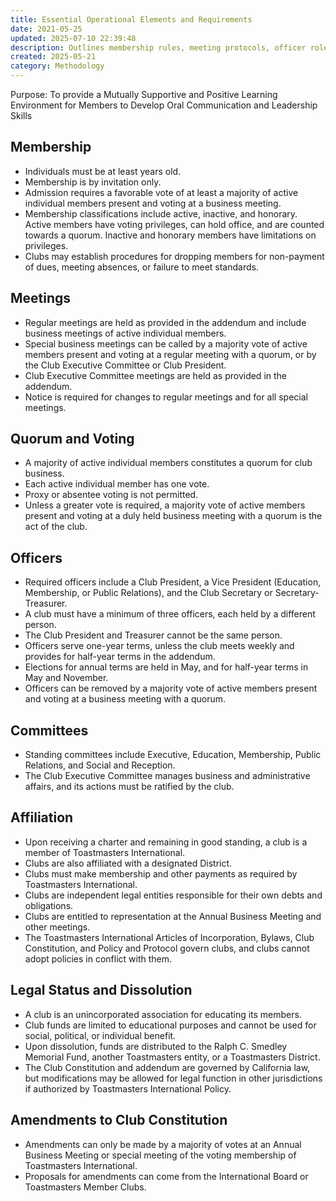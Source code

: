 ```yaml
---
title: Essential Operational Elements and Requirements
date: 2021-05-25
updated: 2025-07-10 22:39:48
description: Outlines membership rules, meeting protocols, officer roles, and affiliations for clubs within Toastmasters International, emphasizing oral communication and leadership skills development. Additionally, it covers legal status, financial rules, and amendment procedures for club constitutions.
created: 2025-05-21
category: Methodology
---
```


Purpose: To provide a Mutually Supportive and Positive Learning Environment for Members to Develop Oral Communication and Leadership Skills

## Membership

- Individuals must be at least years old.
- Membership is by invitation only.
- Admission requires a favorable vote of at least a majority of active individual members present and voting at a business meeting.
- Membership classifications include active, inactive, and honorary. Active members have voting privileges, can hold office, and are counted towards a quorum. Inactive and honorary members have limitations on privileges.
- Clubs may establish procedures for dropping members for non-payment of dues, meeting absences, or failure to meet standards.

## Meetings

- Regular meetings are held as provided in the addendum and include business meetings of active individual members.
- Special business meetings can be called by a majority vote of active members present and voting at a regular meeting with a quorum, or by the Club Executive Committee or Club President.
- Club Executive Committee meetings are held as provided in the addendum.
- Notice is required for changes to regular meetings and for all special meetings.

## Quorum and Voting

- A majority of active individual members constitutes a quorum for club business.
- Each active individual member has one vote.
- Proxy or absentee voting is not permitted.
- Unless a greater vote is required, a majority vote of active members present and voting at a duly held business meeting with a quorum is the act of the club.

## Officers

- Required officers include a Club President, a Vice President (Education, Membership, or Public Relations), and the Club Secretary or Secretary-Treasurer.
- A club must have a minimum of three officers, each held by a different person.
- The Club President and Treasurer cannot be the same person.
- Officers serve one-year terms, unless the club meets weekly and provides for half-year terms in the addendum.
- Elections for annual terms are held in May, and for half-year terms in May and November.
- Officers can be removed by a majority vote of active members present and voting at a business meeting with a quorum.

## Committees

- Standing committees include Executive, Education, Membership, Public Relations, and Social and Reception.
- The Club Executive Committee manages business and administrative affairs, and its actions must be ratified by the club.

## Affiliation

- Upon receiving a charter and remaining in good standing, a club is a member of Toastmasters International.
- Clubs are also affiliated with a designated District.
- Clubs must make membership and other payments as required by Toastmasters International.
- Clubs are independent legal entities responsible for their own debts and obligations.
- Clubs are entitled to representation at the Annual Business Meeting and other meetings.
- The Toastmasters International Articles of Incorporation, Bylaws, Club Constitution, and Policy and Protocol govern clubs, and clubs cannot adopt policies in conflict with them.

## Legal Status and Dissolution

- A club is an unincorporated association for educating its members.
- Club funds are limited to educational purposes and cannot be used for social, political, or individual benefit.
- Upon dissolution, funds are distributed to the Ralph C. Smedley Memorial Fund, another Toastmasters entity, or a Toastmasters District.
- The Club Constitution and addendum are governed by California law, but modifications may be allowed for legal function in other jurisdictions if authorized by Toastmasters International Policy.

## Amendments to Club Constitution

- Amendments can only be made by a majority of votes at an Annual Business Meeting or special meeting of the voting membership of Toastmasters International.
- Proposals for amendments can come from the International Board or Toastmasters Member Clubs.
